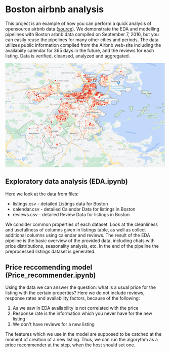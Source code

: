 # Boston airbnb analysis
This project is an example of how you can perform a quick analysis of opensource airbnb data ([source](http://insideairbnb.com/get-the-data.html)). We demonstrate the EDA and modelling pipelines with Boston arbnb data compiled on September 7, 2016, but you can easily reuse the pipelines for many other cities and periods. The data utilizes public information compiled from the Airbnb web-site including the availabiity calendar for 365 days in the future, and the reviews for each listing. Data is verified, cleansed, analyzed and aggregated. 

![Heatmap of airbnb listing prices in Boston (Sep 2016)](imgs/price_heatmap_w_neigh.png)

## Exploratory data analysis (EDA.ipynb)
Here we look at the data from files:
* listings.csv - detailed Listings data for Boston
* calendar.csv - detailed Calendar Data for listings in Boston
* reviews.csv  - detailed Review Data for listings in Boston

We consider common properties of each dataset. Look at the cleanliness and usefullness of columns given in listings table, as well as collect additional columns using calendar and reviews. The result of the EDA pipeline is the basic overview of the provided data, including chats with price distributions, seasonality analysis, etc. In the end of the pipeline the preprocessed listings dataset is generated.

## Price reccomending model (Price_recommender.ipynb)
Using the data we can answer the question: what is a usual price for the listing with the certain properties? Here we do not include reviews, response rates and availability factors, because of the following:
1. As we saw in EDA availability is not correlated with the price
2. Response rate is the information which you never have for the new listing
3. We don't have reviews for a new listing

The features which we use in the model are supposed to be catched at the moment of creation of a new listing. Thus, we can run the algorythm as a price recommender at the step, when the host should set one. 
